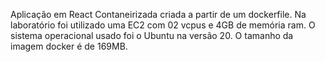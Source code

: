 Aplicação em React Contaneirizada criada a partir de um dockerfile.
Na laboratório foi utilizado uma EC2 com 02 vcpus e 4GB de memória ram.
O sistema operacional usado foi o Ubuntu na versão 20.
O tamanho da imagem docker é de 169MB.
 
